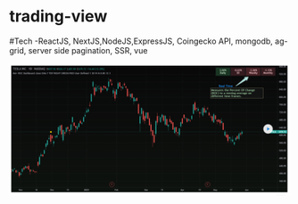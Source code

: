 # trading-view

#Tech
  -ReactJS, NextJS,NodeJS,ExpressJS, Coingecko API, mongodb, ag-grid, server side pagination, SSR, vue
<p>
  <img src="capture.png" />
</p>
